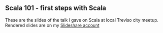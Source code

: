 
## Scala 101 - first steps with Scala

These are the slides of the talk I gave on Scala at local Treviso city meetup. Rendered slides are on my [Slideshare account](http://www.slideshare.net/GiampaoloTrapasso/scala101-first-steps-with-scala)
